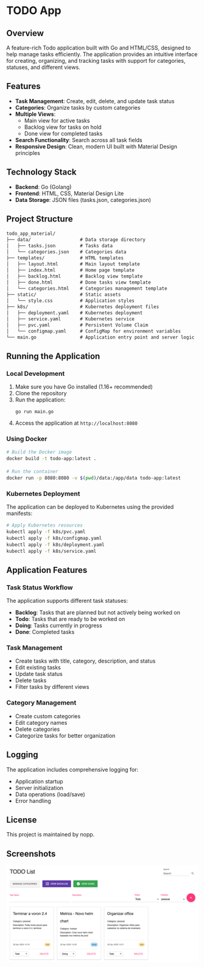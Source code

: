 # TODO App

## Overview

A feature-rich Todo application built with Go and HTML/CSS, designed to help manage tasks efficiently. The application provides an intuitive interface for creating, organizing, and tracking tasks with support for categories, statuses, and different views.

## Features

- **Task Management**: Create, edit, delete, and update task status
- **Categories**: Organize tasks by custom categories
- **Multiple Views**: 
  - Main view for active tasks
  - Backlog view for tasks on hold
  - Done view for completed tasks
- **Search Functionality**: Search across all task fields
- **Responsive Design**: Clean, modern UI built with Material Design principles

## Technology Stack

- **Backend**: Go (Golang)
- **Frontend**: HTML, CSS, Material Design Lite
- **Data Storage**: JSON files (tasks.json, categories.json)

## Project Structure

```
todo_app_material/
├── data/                  # Data storage directory
│   ├── tasks.json         # Tasks data
│   └── categories.json    # Categories data
├── templates/             # HTML templates
│   ├── layout.html        # Main layout template
│   ├── index.html         # Home page template
│   ├── backlog.html       # Backlog view template
│   ├── done.html          # Done tasks view template
│   └── categories.html    # Categories management template
├── static/                # Static assets
│   └── style.css          # Application styles
├── k8s/                   # Kubernetes deployment files
│   ├── deployment.yaml    # Kubernetes deployment
│   ├── service.yaml       # Kubernetes service
│   ├── pvc.yaml           # Persistent Volume Claim
│   └── configmap.yaml     # ConfigMap for environment variables
└── main.go                # Application entry point and server logic
```

## Running the Application

### Local Development

1. Make sure you have Go installed (1.16+ recommended)
2. Clone the repository
3. Run the application:
   ```
   go run main.go
   ```
4. Access the application at `http://localhost:8080`

### Using Docker

```bash
# Build the Docker image
docker build -t todo-app:latest .

# Run the container
docker run -p 8080:8080 -v $(pwd)/data:/app/data todo-app:latest
```

### Kubernetes Deployment

The application can be deployed to Kubernetes using the provided manifests:

```bash
# Apply Kubernetes resources
kubectl apply -f k8s/pvc.yaml
kubectl apply -f k8s/configmap.yaml
kubectl apply -f k8s/deployment.yaml
kubectl apply -f k8s/service.yaml
```

## Application Features

### Task Status Workflow

The application supports different task statuses:
- **Backlog**: Tasks that are planned but not actively being worked on
- **Todo**: Tasks that are ready to be worked on
- **Doing**: Tasks currently in progress
- **Done**: Completed tasks

### Task Management

- Create tasks with title, category, description, and status
- Edit existing tasks
- Update task status
- Delete tasks
- Filter tasks by different views

### Category Management

- Create custom categories
- Edit category names
- Delete categories
- Categorize tasks for better organization

## Logging

The application includes comprehensive logging for:
- Application startup
- Server initialization
- Data operations (load/save)
- Error handling

## License

This project is maintained by nopp.

## Screenshots

![Main View](img/screenshot.png)
